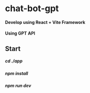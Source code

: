 # chat-bot-gpt
#### Develop using React + Vite Framework
#### Using GPT API 
## Start
##### cd ./app
##### npm install
##### npm run dev
